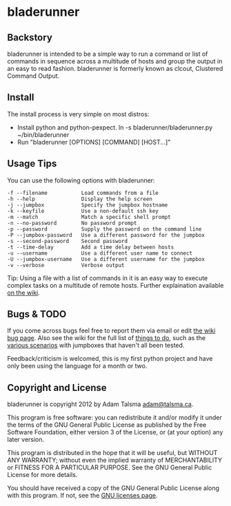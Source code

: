 bladerunner
=================================

Backstory
---------

bladerunner is intended to be a simple way to run a command or list of 
commands in sequence across a multitude of hosts and group the
output in an easy to read fashion. bladerunner is formerly known as clcout,
Clustered Command Output.

Install
-------

The install process is very simple on most distros:

- Install python and python-pexpect.
 ln -s bladerunner/bladerunner.py ~/bin/bladerunner
- Run "bladerunner [OPTIONS] [COMMAND] [HOST...]"

Usage Tips
----------

You can use the following options with bladerunner:

	-f --filename			Load commands from a file
	-h --help				Display the help screen
	-j --jumpbox			Specify the jumpbox hostname
	-k --keyfile			Use a non-default ssh key
	-m --match				Match a specific shell prompt
	-n --no-password		No password prompt
	-p --password			Supply the password on the command line
	-P --jumpbox-password	Use a different password for the jumpbox
	-s --second-password	Second password
	-t --time-delay			Add a time delay between hosts
	-u --username			Use a different user name to connect
	-U --jumpbox-username	Use a different username for the jumpbox
	-v --verbose			Verbose output
	  

Tip: Using a file with a list of commands in it is an easy way to execute complex 
tasks on a multitude of remote hosts. Further explaination available [on the wiki](https://github.com/a-tal/bladerunner/wiki/Switches).

Bugs & TODO
-----------

If you come across bugs feel free to report them via email or edit [the wiki bug page](https://github.com/a-tal/bladerunner/wiki/Bugs).
Also see the wiki for the full list of [things to do](https://github.com/a-tal/bladerunner/wiki/Things-to-do), such as the [various scenarios](https://github.com/a-tal/bladerunner/wiki/Scenarios) with jumpboxes that haven't all been tested.

Feedback/criticism is welcomed, this is my first python project and have only been using the language for a month or two.

Copyright and License
---------------------

bladerunner is copyright 2012 by Adam Talsma <adam@talsma.ca>.

This program is free software: you can redistribute it and/or modify
it under the terms of the GNU General Public License as published by
the Free Software Foundation, either version 3 of the License, or
(at your option) any later version.

This program is distributed in the hope that it will be useful,
but WITHOUT ANY WARRANTY; without even the implied warranty of
MERCHANTABILITY or FITNESS FOR A PARTICULAR PURPOSE.  See the
GNU General Public License for more details.

You should have received a copy of the GNU General Public License
along with this program.  If not, see the
[GNU licenses page](http://www.gnu.org/licenses/).
